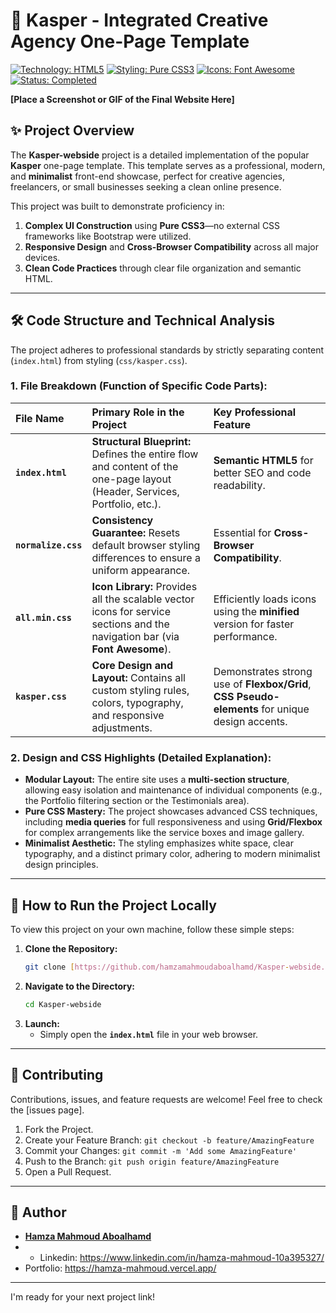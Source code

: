 # 🚀 Kasper - Integrated Creative Agency One-Page Template

[![Technology: HTML5](https://img.shields.io/badge/Language-HTML5-E34F26?style=flat-square&logo=html5&logoColor=white)](https://developer.mozilla.org/en-US/docs/Web/HTML)
[![Styling: Pure CSS3](https://img.shields.io/badge/Styling-Pure_CSS3-1572B6?style=flat-square&logo=css3&logoColor=white)](https://developer.mozilla.org/en-US/docs/Web/CSS)
[![Icons: Font Awesome](https://img.shields.io/badge/Icons-Font_Awesome-000000?style=flat-square&logo=fontawesome&logoColor=white)](https://fontawesome.com/)
[![Status: Completed](https://img.shields.io/badge/Status-Completed-success?style=flat-square)]()

**[Place a Screenshot or GIF of the Final Website Here]**

## ✨ Project Overview

The **Kasper-webside** project is a detailed implementation of the popular **Kasper** one-page template. This template serves as a professional, modern, and **minimalist** front-end showcase, perfect for creative agencies, freelancers, or small businesses seeking a clean online presence.

This project was built to demonstrate proficiency in:
1.  **Complex UI Construction** using **Pure CSS3**—no external CSS frameworks like Bootstrap were utilized.
2.  **Responsive Design** and **Cross-Browser Compatibility** across all major devices.
3.  **Clean Code Practices** through clear file organization and semantic HTML.

---

## 🛠️ Code Structure and Technical Analysis

The project adheres to professional standards by strictly separating content (`index.html`) from styling (`css/kasper.css`).

### 1. File Breakdown (Function of Specific Code Parts):

| File Name | Primary Role in the Project | Key Professional Feature |
| :--- | :--- | :--- |
| **`index.html`** | **Structural Blueprint:** Defines the entire flow and content of the one-page layout (Header, Services, Portfolio, etc.). | **Semantic HTML5** for better SEO and code readability. |
| **`normalize.css`** | **Consistency Guarantee:** Resets default browser styling differences to ensure a uniform appearance. | Essential for **Cross-Browser Compatibility**. |
| **`all.min.css`** | **Icon Library:** Provides all the scalable vector icons for service sections and the navigation bar (via **Font Awesome**). | Efficiently loads icons using the **minified** version for faster performance. |
| **`kasper.css`** | **Core Design and Layout:** Contains all custom styling rules, colors, typography, and responsive adjustments. | Demonstrates strong use of **Flexbox/Grid**, **CSS Pseudo-elements** for unique design accents. |

### 2. Design and CSS Highlights (Detailed Explanation):

* **Modular Layout:** The entire site uses a **multi-section structure**, allowing easy isolation and maintenance of individual components (e.g., the Portfolio filtering section or the Testimonials area).
* **Pure CSS Mastery:** The project showcases advanced CSS techniques, including **media queries** for full responsiveness and using **Grid/Flexbox** for complex arrangements like the service boxes and image gallery.
* **Minimalist Aesthetic:** The styling emphasizes white space, clear typography, and a distinct primary color, adhering to modern minimalist design principles.

---

## 🚀 How to Run the Project Locally

To view this project on your own machine, follow these simple steps:

1.  **Clone the Repository:**
    ```bash
    git clone [https://github.com/hamzamahmoudaboalhamd/Kasper-webside.git](https://github.com/hamzamahmoudaboalhamd/Kasper-webside.git)
    ```
2.  **Navigate to the Directory:**
    ```bash
    cd Kasper-webside
    ```
3.  **Launch:**
    * Simply open the **`index.html`** file in your web browser.

---

## 🤝 Contributing

Contributions, issues, and feature requests are welcome! Feel free to check the [issues page].

1.  Fork the Project.
2.  Create your Feature Branch: `git checkout -b feature/AmazingFeature`
3.  Commit your Changes: `git commit -m 'Add some AmazingFeature'`
4.  Push to the Branch: `git push origin feature/AmazingFeature`
5.  Open a Pull Request.

---

## 👤 Author

* **[Hamza Mahmoud Aboalhamd](https://github.com/hamzamahmoudaboalhamd)**
* * Linkedin: https://www.linkedin.com/in/hamza-mahmoud-10a395327/
* Portfolio: https://hamza-mahmoud.vercel.app/

---

I'm ready for your next project link!
